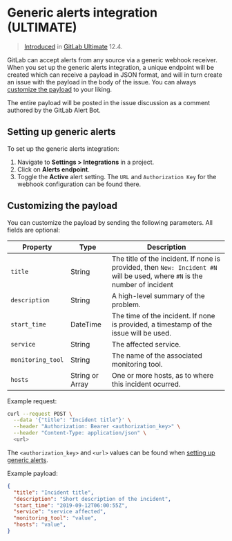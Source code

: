 # Generic alerts integration **(ULTIMATE)**

> [Introduced](https://gitlab.com/gitlab-org/gitlab/issues/13203) in [GitLab Ultimate](https://about.gitlab.com/pricing/) 12.4.

GitLab can accept alerts from any source via a generic webhook receiver.
When you set up the generic alerts integration, a unique endpoint will
be created which can receive a payload in JSON format, and will in turn
create an issue with the payload in the body of the issue. You can always
[customize the payload](#customizing-the-payload) to your liking.

The entire payload will be posted in the issue discussion as a comment
authored by the GitLab Alert Bot.

## Setting up generic alerts

To set up the generic alerts integration:

1. Navigate to **Settings > Integrations** in a project.
1. Click on **Alerts endpoint**.
1. Toggle the **Active**  alert setting. The `URL` and `Authorization Key` for the webhook configuration can be found there.

## Customizing the payload

You can customize the payload by sending the following parameters. All fields are optional:

| Property | Type | Description |
| -------- | ---- | ----------- |
| `title` | String | The title of the incident. If none is provided, then `New: Incident #N` will be used, where `#N` is the number of incident |
| `description` | String | A high-level summary of the problem. |
| `start_time` | DateTime | The time of the incident. If none is provided, a timestamp of the issue will be used. |
| `service` | String | The affected service. |
| `monitoring_tool` | String |  The name of the associated monitoring tool. |
| `hosts` | String or Array | One or more hosts, as to where this incident ocurred. |

Example request:

```sh
curl --request POST \
  --data '{"title": "Incident title"}' \
  --header "Authorization: Bearer <authorization_key>" \
  --header "Content-Type: application/json" \
  <url>
```

The `<authorization_key>` and `<url>` values can be found when [setting up generic alerts](#setting-up-generic-alerts).

Example payload:

```json
{
  "title": "Incident title",
  "description": "Short description of the incident",
  "start_time": "2019-09-12T06:00:55Z",
  "service": "service affected",
  "monitoring_tool": "value",
  "hosts": "value",
}
```
